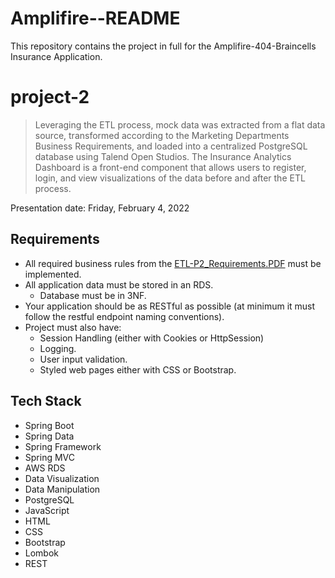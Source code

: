 # Amplifire--README
This repository contains the project in full for the Amplifire-404-Braincells Insurance Application.
 

# project-2
>Leveraging the ETL process, mock data was extracted from a flat data source, transformed according to the Marketing Departments Business Requirements, and loaded into a centralized PostgreSQL database using Talend Open Studios. The Insurance Analytics Dashboard is a front-end component that allows users to register, login, and view visualizations of the data before and after the ETL process. 

Presentation date: Friday, February 4, 2022

## Requirements
- All required business rules from the [ETL-P2_Requirements.PDF](https://github.com/220103-java-etl/Amplifire-404-Braincells/blob/main/ETL-P2_Requirements(1).pdf) must be implemented.  
- All application data must be stored in an RDS.
  - Database must be in 3NF. 
- Your application should be as RESTful as possible (at minimum it must follow the restful endpoint naming conventions).
- Project must also have:
  - Session Handling (either with Cookies or HttpSession)
  - Logging.
  - User input validation.
  - Styled web pages either with CSS or Bootstrap.


## Tech Stack
- Spring Boot
- Spring Data
- Spring Framework
- Spring MVC
- AWS RDS
- Data Visualization 
- Data Manipulation
- PostgreSQL
- JavaScript
- HTML
- CSS 
- Bootstrap 
- Lombok 
- REST


